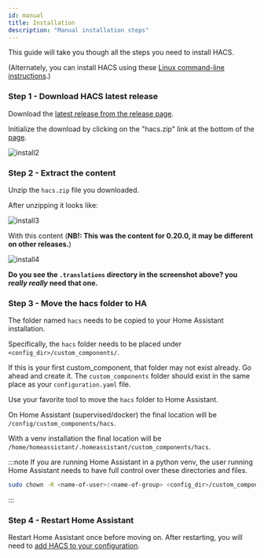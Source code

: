 ```yaml
---
id: manual
title: Installation
description: "Manual installation steps"
---
```


This guide will take you though all the steps you need to install HACS.

(Alternately, you can install HACS using these [Linux command-line instructions](installation/manual_cli.md).)

### Step 1 - Download HACS latest release

Download the [latest release from the release page](https://github.com/custom-components/hacs/releases/latest).

Initialize the download by clicking on the "hacs.zip" link at the bottom of the [page](https://github.com/custom-components/hacs/releases/latest).

![install2](/img/install2.png)

### Step 2 - Extract the content

Unzip the `hacs.zip` file you downloaded.

After unzipping it looks like:

![install3](/img/install3.png)

With this content (**NB!: This was the content for 0.20.0, it may be different on other releases.**)

![install4](/img/install4.png)

**Do you see the `.translations` directory in the screenshot above? you _really really_ need that one.**

### Step 3 - Move the hacs folder to HA

The folder named `hacs` needs to be copied to your Home Assistant installation.

Specifically, the `hacs` folder needs to be placed under `<config_dir>/custom_components/`.

If this is your first custom_component, that folder may not exist already. Go ahead and create it. The `custom_components` folder should exist in the same place as your `configuration.yaml` file.

Use your favorite tool to move the `hacs` folder to Home Assistant.

On Home Assistant (supervised/docker) the final location will be `/config/custom_components/hacs`.

With a venv installation the final location will be `/home/homeassistant/.homeassistant/custom_components/hacs`.

:::note
If you are running Home Assistant in a python venv, the user running Home Assistant needs to have full control over these directories and files.

```bash
sudo chown -R <name-of-user>:<name-of-group> <config_dir>/custom_components
```
:::

### Step 4 - Restart Home Assistant

Restart Home Assistant once before moving on. After restarting, you will need to [add HACS to your configuration](configuration/start.md).
